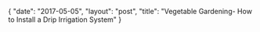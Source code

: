 {
   "date": "2017-05-05",
   "layout": "post",
   "title": "Vegetable Gardening- How to Install a Drip Irrigation System"
}

